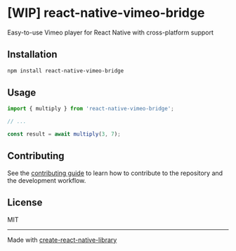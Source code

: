 # [WIP] react-native-vimeo-bridge

Easy-to-use Vimeo player for React Native with cross-platform support

## Installation

```sh
npm install react-native-vimeo-bridge
```

## Usage


```js
import { multiply } from 'react-native-vimeo-bridge';

// ...

const result = await multiply(3, 7);
```


## Contributing

See the [contributing guide](CONTRIBUTING.md) to learn how to contribute to the repository and the development workflow.

## License

MIT

---

Made with [create-react-native-library](https://github.com/callstack/react-native-builder-bob)
